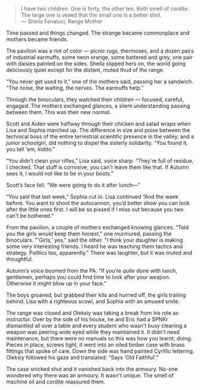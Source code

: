 > I have two children. One is forty, the other ten. Both smell of cordite. The large one is vexed that the small one is a better shot.<br>
> &mdash; Sheila Fenaluci, Range Mother

Time passed and things changed. The strange became commonplace and mothers became friends.

The pavilion was a riot of color — picnic rugs, thermoses, and a dozen pairs of industrial earmuffs, some neon orange, some battered and grey, one pair with daisies painted on the sides. Sheila slipped hers on, the world going deliciously quiet except for the distant, muted thud of the range.  

“You never get used to it,” one of the mothers said, passing her a sandwich. “The noise, the waiting, the nerves. The earmuffs help.”  

Through the binoculars, they watched their children — focused, careful, engaged. The mothers exchanged glances, a silent understanding passing between them. This was their new normal.

Scott and Aiden were halfway through their chicken and salad wraps when Lisa and Sophia marched up. The difference in size and poise between the technical boss of the entire terrestrial scientific presence in the valley, and a junior schoolgirl, did nothing to dispel the sisterly solidarity. "You found it, you tell 'em, kiddo."
 
“You didn’t clean your rifles,” Lisa said, voice sharp. “They're full of residue, I checked. That stuff is corrosive, you can't leave them like that. If Autumn sees it, I would not like to be in your boots.”  
 
Scott’s face fell. “We were going to do it after lunch—”  
 
“You said that last week,” Sophia cut in. Lisa continued “And the week before. You want to shoot the autocannon, you’d better show you can look after the little ones first. I will be so pissed if I miss out because you two can't be bothered.”
 
From the pavilion, a couple of mothers exchanged knowing glances. “Told you the girls would keep them honest,” one murmured, passing the binoculars. "'Girls,' yes," said the other. "I think your daughter is making some very interesting friends. I heard he was teaching them tactics and strategy. Politics too, apparently." There was laughter, but it was muted and thoughtful.
 
Autumn’s voice boomed from the PA. “If you’re _quite_ done with lunch, gentlemen, perhaps you could find time to look after your weapon. Otherwise it might blow up in your face.”  
 
The boys groaned, but grabbed their kits and hurried off, the girls trailing behind. Lisa with a righteous scowl, and Sophia with an amused smile.

The range was closed and Oleksiy was taking a break from his role as instructor. Over by the side of his house, he and Eric had a SPNKr dismantled all over a table and every student who wasn't busy cleaning a weapon was peering wide eyed while they maintained it. It didn't need maintenance, but there were no manuals so this was how you learnt; doing. Pieces in place, screws tight, it went into an oiled timber case with brass fittings that spoke of care. Down the side was hand painted Cyrillic lettering. Oleksiy followed his gaze and translated: "Says 'Old Faithful'."

The case snicked shut and it vanished back into the armoury. No-one wondered why there was an armoury. It wasn't unique. The smell of machine oil and cordite reassured them.
